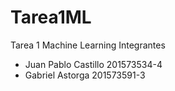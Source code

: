 # Tarea1ML
Tarea 1 Machine Learning
Integrantes
* Juan Pablo Castillo 201573534-4
* Gabriel Astorga 201573591-3